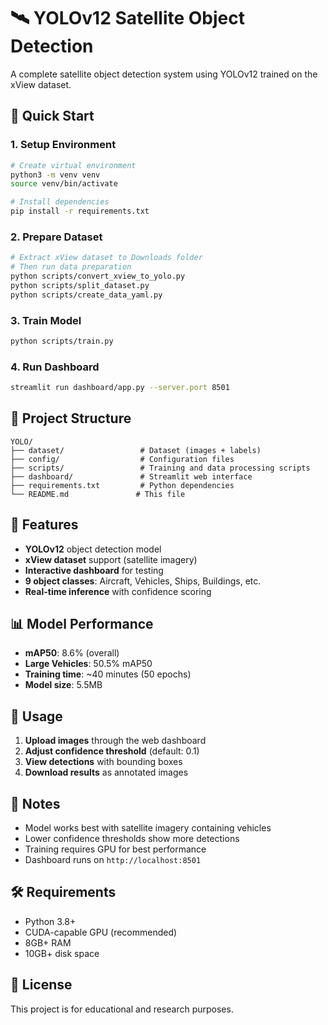 # 🛰️ YOLOv12 Satellite Object Detection

A complete satellite object detection system using YOLOv12 trained on the xView dataset.

## 🚀 Quick Start

### 1. Setup Environment

```bash
# Create virtual environment
python3 -m venv venv
source venv/bin/activate

# Install dependencies
pip install -r requirements.txt
```

### 2. Prepare Dataset

```bash
# Extract xView dataset to Downloads folder
# Then run data preparation
python scripts/convert_xview_to_yolo.py
python scripts/split_dataset.py
python scripts/create_data_yaml.py
```

### 3. Train Model

```bash
python scripts/train.py
```

### 4. Run Dashboard

```bash
streamlit run dashboard/app.py --server.port 8501
```

## 📁 Project Structure

```
YOLO/
├── dataset/                 # Dataset (images + labels)
├── config/                  # Configuration files
├── scripts/                 # Training and data processing scripts
├── dashboard/               # Streamlit web interface
├── requirements.txt         # Python dependencies
└── README.md               # This file
```

## 🎯 Features

- **YOLOv12** object detection model
- **xView dataset** support (satellite imagery)
- **Interactive dashboard** for testing
- **9 object classes**: Aircraft, Vehicles, Ships, Buildings, etc.
- **Real-time inference** with confidence scoring

## 📊 Model Performance

- **mAP50**: 8.6% (overall)
- **Large Vehicles**: 50.5% mAP50
- **Training time**: ~40 minutes (50 epochs)
- **Model size**: 5.5MB

## 🔧 Usage

1. **Upload images** through the web dashboard
2. **Adjust confidence threshold** (default: 0.1)
3. **View detections** with bounding boxes
4. **Download results** as annotated images

## 📝 Notes

- Model works best with satellite imagery containing vehicles
- Lower confidence thresholds show more detections
- Training requires GPU for best performance
- Dashboard runs on `http://localhost:8501`

## 🛠️ Requirements

- Python 3.8+
- CUDA-capable GPU (recommended)
- 8GB+ RAM
- 10GB+ disk space

## 📄 License

This project is for educational and research purposes.
